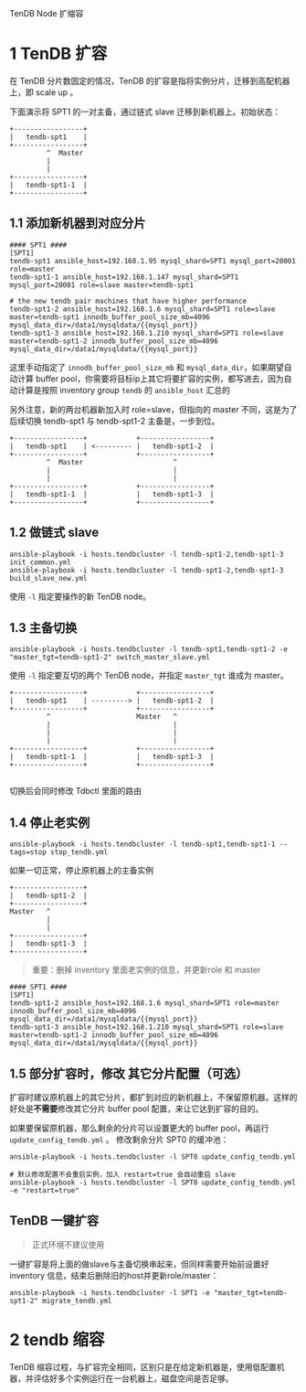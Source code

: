 TenDB Node 扩缩容

# 1 TenDB 扩容
在 TenDB 分片数固定的情况，TenDB 的扩容是指将实例分片，迁移到高配机器上，即 scale up 。

下面演示将 SPT1 的一对主备，通过链式 slave 迁移到新机器上。初始状态：
```
+-----------------+
|   tendb-spt1    |
+-----------------+
         ^  Master
         |        
         |        
+-----------------+
|   tendb-spt1-1  |
+-----------------+
```

## 1.1 添加新机器到对应分片
```
#### SPT1 ####
[SPT1]
tendb-spt1 ansible_host=192.168.1.95 mysql_shard=SPT1 mysql_port=20001 role=master
tendb-spt1-1 ansible_host=192.168.1.147 mysql_shard=SPT1 mysql_port=20001 role=slave master=tendb-spt1

# the new tendb pair machines that have higher performance
tendb-spt1-2 ansible_host=192.168.1.6 mysql_shard=SPT1 role=slave master=tendb-spt1 innodb_buffer_pool_size_mb=4096 mysql_data_dir=/data1/mysqldata/{{mysql_port}}
tendb-spt1-3 ansible_host=192.168.1.210 mysql_shard=SPT1 role=slave master=tendb-spt1-2 innodb_buffer_pool_size_mb=4096 mysql_data_dir=/data1/mysqldata/{{mysql_port}}
```
这里手动指定了 `innodb_buffer_pool_size_mb` 和 `mysql_data_dir`，如果期望自动计算 buffer pool，你需要将目标ip上其它将要扩容的实例，都写进去，因为自动计算是按照 inventory group `tendb` 的 `ansible_host` 汇总的

另外注意，新的两台机器新加入时 role=slave，但指向的 master 不同，这是为了后续切换 tendb-spt1 与 tendb-spt1-2 主备是，一步到位。
```
+-----------------+            +-----------------+
|   tendb-spt1    | <--------- |   tendb-spt1-2  |
+-----------------+            +-----------------+
         ^  Master                      ^         
         |                              |         
         |                              |         
+-----------------+            +-----------------+
|   tendb-spt1-1  |            |   tendb-spt1-3  |
+-----------------+            +-----------------+
```

## 1.2 做链式 slave
```
ansible-playbook -i hosts.tendbcluster -l tendb-spt1-2,tendb-spt1-3 init_common.yml
ansible-playbook -i hosts.tendbcluster -l tendb-spt1-2,tendb-spt1-3 build_slave_new.yml
```
使用 `-l` 指定要操作的新 TenDB node。

## 1.3 主备切换
```
ansible-playbook -i hosts.tendbcluster -l tendb-spt1,tendb-spt1-2 -e "master_tgt=tendb-spt1-2" switch_master_slave.yml
```
使用 `-l` 指定要互切的两个 TenDB node，并指定 `master_tgt` 谁成为 master。

```
+-----------------+            +-----------------+         
|   tendb-spt1    | ---------> |   tendb-spt1-2  |         
+-----------------+            +-----------------+         
         ^                     Master   ^                  
         |                              |                  
         |                              |                  
         |                              |                  
+-----------------+            +-----------------+         
|   tendb-spt1-1  |            |   tendb-spt1-3  |         
+-----------------+            +-----------------+         
                                                    
```

切换后会同时修改 Tdbctl 里面的路由

## 1.4 停止老实例
```
ansible-playbook -i hosts.tendbcluster -l tendb-spt1,tendb-spt1-1 --tags=stop stop_tendb.yml
```
如果一切正常，停止原机器上的主备实例
```
+-----------------+
|   tendb-spt1-2  |
+-----------------+
Master   ^         
         |         
         |         
+-----------------+
|   tendb-spt1-3  |
+-----------------+
```

> 重要：删掉 inventory 里面老实例的信息，并更新role 和 master

```
#### SPT1 ####
[SPT1]
tendb-spt1-2 ansible_host=192.168.1.6 mysql_shard=SPT1 role=master innodb_buffer_pool_size_mb=4096 mysql_data_dir=/data1/mysqldata/{{mysql_port}}
tendb-spt1-3 ansible_host=192.168.1.210 mysql_shard=SPT1 role=slave master=tendb-spt1-2 innodb_buffer_pool_size_mb=4096 mysql_data_dir=/data1/mysqldata/{{mysql_port}}
```

## 1.5 部分扩容时，修改 其它分片配置（可选）
扩容时建议原机器上的其它分片，都扩到对应的新机器上，不保留原机器。这样的好处是**不需要**修改其它分片 buffer pool 配置，来让它达到扩容的目的。

如果要保留原机器，那么剩余的分片可以设置更大的 buffer pool，再运行 `update_config_tendb.yml` 。
修改剩余分片 SPT0 的缓冲池：
```
ansible-playbook -i hosts.tendbcluster -l SPT0 update_config_tendb.yml

# 默认修改配置不会重启实例，加入 restart=true 会自动重启 slave
ansible-playbook -i hosts.tendbcluster -l SPT0 update_config_tendb.yml -e "restart=true"
```

## TenDB 一键扩容
> 正式环境不建议使用

一键扩容是将上面的做slave与主备切换串起来，但同样需要开始前设置好 inventory 信息，结束后删除旧的host并更新role/master：

```
ansible-playbook -i hosts.tendbcluster -l SPT1 -e "master_tgt=tendb-spt1-2" migrate_tendb.yml
```

# 2 tendb 缩容
TenDB 缩容过程，与扩容完全相同，区别只是在给定新机器是，使用低配置机器，并评估好多个实例运行在一台机器上，磁盘空间是否足够。


